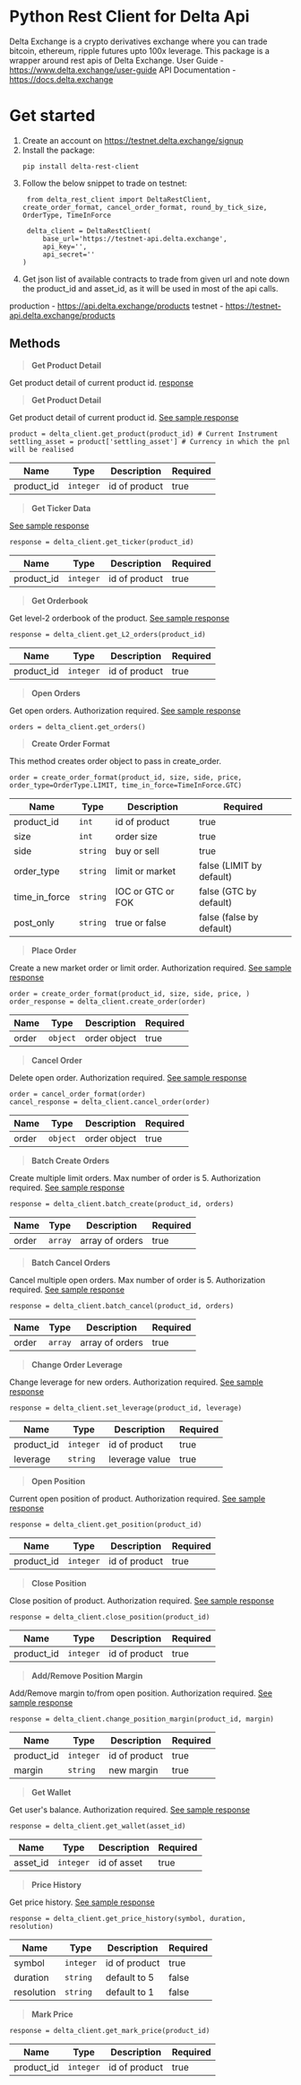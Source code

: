 # Python Rest Client for Delta Api

Delta Exchange is a crypto derivatives exchange where you can trade bitcoin, ethereum, ripple futures upto 100x leverage. This package is a wrapper around rest apis of Delta Exchange.
User Guide - https://www.delta.exchange/user-guide
API Documentation - https://docs.delta.exchange


# Get started

1. Create an account on https://testnet.delta.exchange/signup
2. Install the package: 
	```
	pip install delta-rest-client
	```
3. Follow the below snippet to trade on testnet:
   ```
	from delta_rest_client import DeltaRestClient, create_order_format, cancel_order_format, round_by_tick_size, OrderType, TimeInForce
    
    delta_client = DeltaRestClient(
	    base_url='https://testnet-api.delta.exchange',
	    api_key='',
	    api_secret=''
   )
      ```
4. Get json list of available contracts to trade from given url and note down the product_id and asset_id, as it will be used in most of the api calls.

production -  https://api.delta.exchange/products 
testnet -  https://testnet-api.delta.exchange/products  


## Methods

>**Get Product Detail**

Get product detail of current product id.
[response](https://docs.delta.exchange/#delta-exchange-api-products)


>**Get Product Detail**

Get product detail of current product id.
[See sample response](https://docs.delta.exchange/#delta-exchange-api-products)

```
product = delta_client.get_product(product_id) # Current Instrument
settling_asset = product['settling_asset'] # Currency in which the pnl will be realised
```
|Name            |     Type                      |     Description               |  Required                         |
|----------------|-------------------------------|-------------------------------|-------------------------|
|product_id        |`integer`                    |     id of product             |true


> **Get Ticker Data**

[See sample response](https://docs.delta.exchange/#get-24hr-ticker)
```
response = delta_client.get_ticker(product_id)
```
|Name            |     Type                      |     Description                      |Required                         |
|----------------|-------------------------------|-------------------------------|-----------------------------|
|product_id        |`integer`                    |     id of product             |true


> **Get Orderbook**

Get level-2 orderbook of the product.
[See sample response](https://docs.delta.exchange/#delta-exchange-api-orderbook)
```
response = delta_client.get_L2_orders(product_id)
```
|Name            |     Type                      |     Description                      |Required                         |
|----------------|-------------------------------|-------------------------------|------------------------|
|product_id        |`integer`                      |     id of product              |true


> **Open Orders**

Get open orders.
Authorization required. [See sample response](https://docs.delta.exchange/#get-orders)
```
orders = delta_client.get_orders()
```
> **Create Order Format**

This method creates order object to pass in create_order.
```
order = create_order_format(product_id, size, side, price, order_type=OrderType.LIMIT, time_in_force=TimeInForce.GTC)
```
|Name            |     Type                      |     Description                |Required                    |
|----------------|-------------------------------|--------------------------------|----------------------------|
|product_id      |`int`                          |     id of product              |true                        |
|size            |`int`                          |     order size                 |true                        |
|side            |`string`                       |     buy or sell                |true                        |
|order_type      |`string`                       |     limit or market            |false (LIMIT by default)    |
|time_in_force   |`string`                       |     IOC or GTC or FOK          |false (GTC by default)      |
|post_only       |`string`                       |     true or false              |false (false by default)    |


> **Place Order**

Create a new market order or limit order.
Authorization required. [See sample response](https://docs.delta.exchange/#place-order)

```
order = create_order_format(product_id, size, side, price, )
order_response = delta_client.create_order(order)
```
|Name            |     Type                      |     Description                      |Required                         |
|----------------|-------------------------------|-------------------------------|-----------------------------|
|order        |`object`                      |     order object             |true


> **Cancel Order**

Delete open order.
Authorization required. [See sample response](https://docs.delta.exchange/#cancel-order)
```
order = cancel_order_format(order)
cancel_response = delta_client.cancel_order(order)
```

|Name            |     Type                      |     Description                      |Required                         |
|----------------|-------------------------------|-------------------------------|-----------------------------|
|order        |`object`                      |     order object             |true


> **Batch Create Orders**

Create multiple limit orders. Max number of order is 5. 
Authorization required. [See sample response](https://docs.delta.exchange/#create-batch-orders)
```
response = delta_client.batch_create(product_id, orders)
```
|Name            |     Type                      |     Description                      |Required                         |
|----------------|-------------------------------|-------------------------------|-----------------------------|
|order           |`array`                        |    array of orders            |true


> **Batch Cancel Orders**

Cancel multiple open orders. Max number of order is 5. 
Authorization required. [See sample response](https://docs.delta.exchange/#delele-batch-orders)
```
response = delta_client.batch_cancel(product_id, orders)
```
|Name            |     Type                      |     Description                      |Required                         |
|----------------|-------------------------------|-------------------------------|-----------------------------|
|order           |`array`                        |    array of orders            |true


> **Change Order Leverage**

Change leverage for new orders.
Authorization required. [See sample response](https://docs.delta.exchange/#change-order-leverage)
```
response = delta_client.set_leverage(product_id, leverage)
```
|Name            |     Type                      |     Description                      |Required                         |
|----------------|-------------------------------|-------------------------------|-----------------------------|
|product_id      |`integer`                      |     id of product             |true
|leverage        |`string`                       |     leverage value            |true

> **Open Position**

Current open position of product.
Authorization required. [See sample response](https://docs.delta.exchange/#get-open-positions)
```
response = delta_client.get_position(product_id)
```
|Name            |     Type                      |     Description                      |Required                         |
|----------------|-------------------------------|-------------------------------|-----------------------------|
|product_id        |`integer`                      |     id of product               |true


> **Close Position**

Close position of product.
Authorization required. [See sample response](https://docs.delta.exchange/#close-position)
```
response = delta_client.close_position(product_id)
```
|Name            |     Type                      |     Description                      |Required                         |
|----------------|-------------------------------|-------------------------------|-----------------------------|
|product_id        |`integer`                    |     id of product             |true


> **Add/Remove Position Margin**

Add/Remove margin to/from open position.
Authorization required. [See sample response](https://docs.delta.exchange/#add-remove-position-margin)

```
response = delta_client.change_position_margin(product_id, margin)
```
|Name            |     Type                      |     Description                      |Required                         |
|----------------|-------------------------------|-------------------------------|-----------------------------|
|product_id        |`integer`                    |     id of product             |true
|margin            |`string`                     |     new margin                |true



> **Get Wallet**

Get user's balance.
Authorization required. [See sample response](https://docs.delta.exchange/#get-wallet-balances)
```
response = delta_client.get_wallet(asset_id)
```
|Name            |     Type                      |     Description               |Required                         |
|----------------|-------------------------------|-------------------------------|-----------------------------|
|asset_id        |`integer`                      |     id of asset               |true


> **Price History**

Get price history.
[See sample response](https://docs.delta.exchange/#delta-exchange-api-ohlc-candles)
```
response = delta_client.get_price_history(symbol, duration, resolution) 
```
|Name            |     Type                      |     Description               |Required                         |
|----------------|-------------------------------|-------------------------------|--------------------
|symbol          |`integer`                      |     id of product             |true
|duration        |`string`                       |     default to 5              |false
|resolution      |`string`                       |     default to 1              |false

> **Mark Price**
```
response = delta_client.get_mark_price(product_id) 
```
|Name            |     Type                      |     Description               |Required                         |
|----------------|-------------------------------|-------------------------------|--------------------
|product_id      |`integer`                      |     id of product             |true

